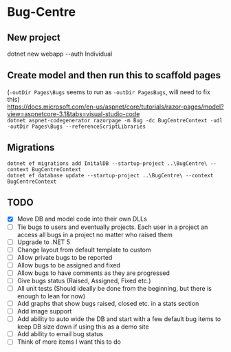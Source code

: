 # Bug-Centre

## New project
dotnet new webapp --auth Individual

## Create model and then run this to scaffold pages 
(`-outDir Pages\Bugs` seems to run as `-outDir PagesBugs`, will need to fix this)  
https://docs.microsoft.com/en-us/aspnet/core/tutorials/razor-pages/model?view=aspnetcore-3.1&tabs=visual-studio-code  
`dotnet aspnet-codegenerator razorpage -m Bug -dc BugCentreContext -udl -outDir Pages\Bugs --referenceScriptLibraries`

## Migrations
```cd '.\_src\DB Context Library\'
dotnet ef migrations add InitalDB --startup-project ..\BugCentre\ --context BugCentreContext
dotnet ef database update --startup-project ..\BugCentre\ --context BugCentreContext
```

## TODO
- [x] Move DB and model code into their own DLLs
- [ ] Tie bugs to users and eventually projects. Each user in a project an access all bugs in a project no matter who raised them
- [ ] Upgrade to .NET 5
- [ ] Change layout from default template to custom
- [ ] Allow private bugs to be reported
- [ ] Allow bugs to be assigned and fixed
- [ ] Allow bugs to have comments as they are progressed
- [ ] Give bugs status (Raised, Assigned, Fixed etc.)
- [ ] All unit tests (Should ideally be done from the beginning, but there is enough to lean for now)
- [ ] Add graphs that show bugs raised, closed etc. in a stats section
- [ ] Add image support
- [ ] Add ability to auto wide the DB and start with a few default bug items to keep DB size down if using this as a demo site
- [ ] Add ability to email bug status
- [ ] Think of more items I want this to do
